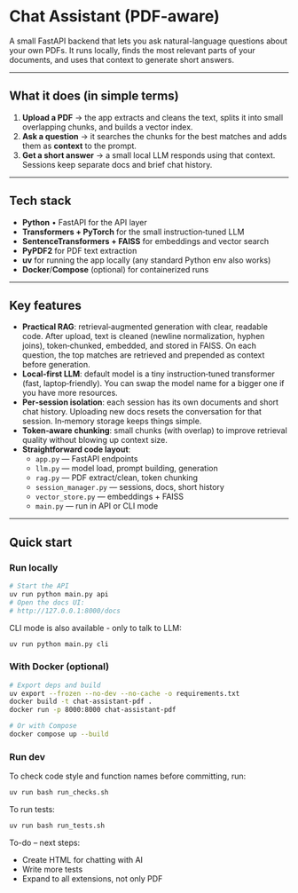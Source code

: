 # Chat Assistant (PDF‑aware)

A small FastAPI backend that lets you ask natural-language questions about your own PDFs. It runs locally, finds the most relevant parts of your documents, and uses that context to generate short answers.

---

## What it does (in simple terms)

1. **Upload a PDF** → the app extracts and cleans the text, splits it into small overlapping chunks, and builds a vector index.
2. **Ask a question** → it searches the chunks for the best matches and adds them as **context** to the prompt.
3. **Get a short answer** → a small local LLM responds using that context. Sessions keep separate docs and brief chat history.

---

## Tech stack

- **Python** • FastAPI for the API layer
- **Transformers + PyTorch** for the small instruction‑tuned LLM
- **SentenceTransformers + FAISS** for embeddings and vector search
- **PyPDF2** for PDF text extraction
- **uv** for running the app locally (any standard Python env also works)
- **Docker**/**Compose** (optional) for containerized runs

---

## Key features

- **Practical RAG**: retrieval‑augmented generation with clear, readable code. After upload, text is cleaned (newline normalization, hyphen joins), token‑chunked, embedded, and stored in FAISS. On each question, the top matches are retrieved and prepended as context before generation.
- **Local‑first LLM**: default model is a tiny instruction‑tuned transformer (fast, laptop‑friendly). You can swap the model name for a bigger one if you have more resources.
- **Per‑session isolation**: each session has its own documents and short chat history. Uploading new docs resets the conversation for that session. In‑memory storage keeps things simple.
- **Token‑aware chunking**: small chunks (with overlap) to improve retrieval quality without blowing up context size.
- **Straightforward code layout**:
  - `app.py` — FastAPI endpoints
  - `llm.py` — model load, prompt building, generation
  - `rag.py` — PDF extract/clean, token chunking
  - `session_manager.py` — sessions, docs, short history
  - `vector_store.py` — embeddings + FAISS
  - `main.py` — run in API or CLI mode

---

## Quick start

### Run locally

```bash
# Start the API
uv run python main.py api
# Open the docs UI:
# http://127.0.0.1:8000/docs
```

CLI mode is also available - only to talk to LLM:

```bash
uv run python main.py cli
```

### With Docker (optional)

```bash
# Export deps and build
uv export --frozen --no-dev --no-cache -o requirements.txt
docker build -t chat-assistant-pdf .
docker run -p 8000:8000 chat-assistant-pdf

# Or with Compose
docker compose up --build
```

### Run dev
To check code style and function names before committing, run:
```bash
uv run bash run_checks.sh
```
To run tests:
```bash
uv run bash run_tests.sh
```

To-do – next steps:
* Create HTML for chatting with AI
* Write more tests
* Expand to all extensions, not only PDF
